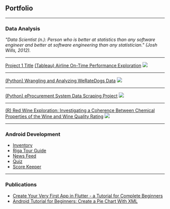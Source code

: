 ## Portfolio

---

### Data Analysis

*"Data Scientist (n.): Person who is better at statistics than any software engineer and better at software engineering than any statistician." (Josh Wills, 2012).*

---
[Project 1 Title](/mapy)
[(Tableau) Airline On-Time Performance Exploration](https://public.tableau.com/profile/evanca#!/vizhome/AirlineOn-TimePerformanceExploration/Story)
<img src="https://github.com/evanca/evanca.github.io/blob/master/images/dand_p8_thumbnail.jpg?raw=true"/>

---
[(Python) Wrangling and Analyzing WeRateDogs Data](https://github.com/evanca/data-analysis_python_weratedogs-wrangling)
<img src="https://github.com/evanca/evanca.github.io/blob/master/images/dand_p7_thumbnail.jpg?raw=true"/>

---
[(Python) eProcurement System Data Scraping Project](https://github.com/evanca/data-analysis_python_eprocurement-system-data-scraping)
<img src="https://github.com/evanca/evanca.github.io/blob/master/images/eis_thumbnail.jpg?raw=true"/>

---
[(R) Red Wine Exploration: Investigating a Coherence Between Chemical Properties of the Wine and Wine Quality Rating](https://github.com/evanca/data-analysis_r_red-wine-exploration)
<img src="https://github.com/evanca/evanca.github.io/blob/master/images/dand_p6_thumbnail.jpg?raw=true"/>

---

### Android Development

- [Inventory](https://github.com/evanca/ABND_P8-P9_Inventory)
- [Riga Tour Guide](https://github.com/evanca/ABND_P5_Riga-Tour-Guide)
- [News Feed](https://github.com/evanca/ABND_P6-P7_News-Feed)
- [Quiz](https://github.com/evanca/ABND_P3)
- [Score Keeper](https://github.com/evanca/ABND_P2)

---

### Publications

- [Create Your Very First App in Flutter - a Tutorial for Complete Beginners](https://medium.com/@evanca/create-your-very-first-app-in-flutter-a-tutorial-for-complete-beginners-3bb5eeaca520)
- [Android Tutorial for Beginners: Create a Pie Chart With XML](https://medium.com/@evanca/android-tutorial-for-beginners-create-a-pie-chart-with-xml-36e67dabe67f)
